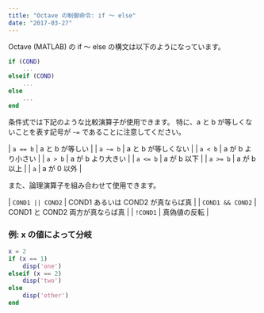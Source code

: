 ```yaml
---
title: "Octave の制御命令: if ～ else"
date: "2017-03-27"
---
```


Octave (MATLAB) の if ～ else の構文は以下のようになっています。

~~~ matlab
if (COND)
    ...
elseif (COND)
    ...
else
    ...
end
~~~

条件式では下記のような比較演算子が使用できます。
特に、a と b が等しくないことを表す記号が `~=` であることに注意してください。

| `a == b` | a と b が等しい |
| `a ~= b` | a と b が等しくない |
| `a < b` | a が b より小さい |
| `a > b` | a が b より大きい |
| `a <= b` | a が b 以下 |
| `a >= b` | a が b 以上 |
| `a` | a が 0 以外 |

また、論理演算子を組み合わせて使用できます。

| `COND1 || COND2` | COND1 あるいは COND2 が真ならば真 |
| `COND1 && COND2` | COND1 と COND2 両方が真ならば真 |
| `!COND1` | 真偽値の反転 |

### 例: x の値によって分岐

~~~ matlab
x = 2
if (x == 1)
    disp('one')
elseif (x == 2)
    disp('two')
else
    disp('other')
end
~~~

